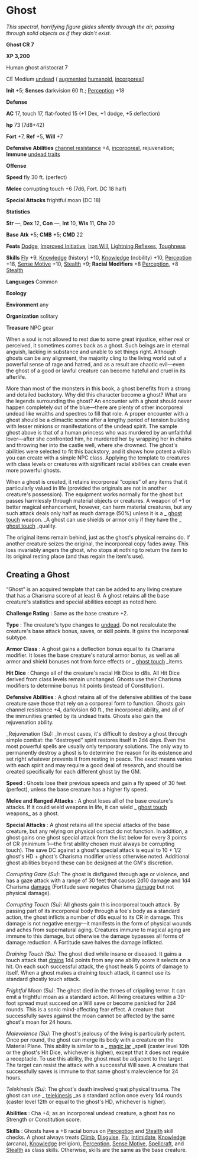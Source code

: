 # Ghost

_This spectral, horrifying figure glides silently through the air, passing through solid objects as if they didn't exist._

**Ghost CR 7**

**XP 3,200**

Human ghost aristocrat 7

CE Medium [undead](creatureTypes.md#_undead) ( [augmented](creatureTypes.md#_augmented-subtype) [humanoid](creatureTypes.md#_humanoid), [incorporeal](creatureTypes.md#_incorporeal-subtype))

**Init** +5; **Senses** darkvision 60 ft.; [Perception](../skills/perception.md#_perception) +18

**Defense**

**AC** 17, touch 17, flat-footed 15 (+1 Dex, +1 dodge, +5 deflection)

**hp** 73 (7d8+42)

**Fort** +7, **Ref** +5, **Will** +7

**Defensive Abilities** [channel resistance](universalMonsterRules.md#_channel-resistance) +4, [incorporeal](universalMonsterRules.md#_incorporeal), rejuvenation; **Immune** [undead traits](universalMonsterRules.md#_undead-traits)

**Offense**

**Speed** fly 30 ft. (perfect)

**Melee** corrupting touch +6 (7d6, Fort. DC 18 half)

**Special Attacks** frightful moan (DC 18)

**Statistics**

**Str** —, **Dex** 12, **Con** —, **Int** 10, **Wis** 11, **Cha** 20

**Base**  **Atk** +5; **CMB** +5; **CMD** 22

**Feats** [Dodge](../feats.md#_dodge), [Improved Initiative](../feats.md#_improved-initiative), [Iron Will](../feats.md#_iron-will), [Lightning Reflexes](../feats.md#_lightning-reflexes), [Toughness](../feats.md#_toughness)

**Skills** [Fly](../skills/fly.md#_fly) +9, [Knowledge](../skills/knowledge.md#_knowledge) (history) +10, [Knowledge](../skills/knowledge.md#_knowledge) (nobility) +10, [Perception](../skills/perception.md#_perception) +18, [Sense Motive](../skills/senseMotive.md#_sense-motive) +10, [Stealth](../skills/stealth.md#_stealth) +9; **Racial Modifiers** +8 [Perception](../skills/perception.md#_perception), +8 [Stealth](../skills/stealth.md#_stealth)

**Languages** Common

**Ecology**

**Environment** any

**Organization** solitary

**Treasure** NPC gear

When a soul is not allowed to rest due to some great injustice, either real or perceived, it sometimes comes back as a ghost. Such beings are in eternal anguish, lacking in substance and unable to set things right. Although ghosts can be any alignment, the majority cling to the living world out of a powerful sense of rage and hatred, and as a result are chaotic evil—even the ghost of a good or lawful creature can become hateful and cruel in its afterlife.

More than most of the monsters in this book, a ghost benefits from a strong and detailed backstory. Why did this character become a ghost? What are the legends surrounding the ghost? An encounter with a ghost should never happen completely out of the blue—there are plenty of other incorporeal undead like wraiths and spectres to fill that role. A proper encounter with a ghost should be a climactic scene after a lengthy period of tension building with lesser minions or manifestations of the undead spirit. The sample ghost above is that of a human princess who was murdered by an unfaithful lover—after she confronted him, he murdered her by wrapping her in chains and throwing her into the castle well, where she drowned. The ghost's abilities were selected to fit this backstory, and it shows how potent a villain you can create with a simple NPC class. Applying the template to creatures with class levels or creatures with significant racial abilities can create even more powerful ghosts.

When a ghost is created, it retains incorporeal “copies” of any items that it particularly valued in life (provided the originals are not in another creature's possession). The equipment works normally for the ghost but passes harmlessly through material objects or creatures. A weapon of +1 or better magical enhancement, however, can harm material creatures, but any such attack deals only half as much damage (50%) unless it is a _ [ghost touch](../magicItems/weapons.md#_weapons-ghost-touch) weapon. _A ghost can use shields or armor only if they have the _ [ghost touch](../magicItems/weapons.md#_weapons-ghost-touch) _quality.

The original items remain behind, just as the ghost's physical remains do. If another creature seizes the original, the incorporeal copy fades away. This loss invariably angers the ghost, who stops at nothing to return the item to its original resting place (and thus regain the item's use).

## Creating a Ghost

“Ghost” is an acquired template that can be added to any living creature that has a Charisma score of at least 6. A ghost retains all the base creature's statistics and special abilities except as noted here.

**Challenge Rating** : Same as the base creature +2.

**Type** : The creature's type changes to [undead](creatureTypes.md#_undead). Do not recalculate the creature's base attack bonus, saves, or skill points. It gains the incorporeal subtype.

**Armor Class** : A ghost gains a deflection bonus equal to its Charisma modifier. It loses the base creature's natural armor bonus, as well as all armor and shield bonuses not from force effects or _ [ghost touch](../magicItems/weapons.md#_weapons-ghost-touch) _items.

**Hit Dice** : Change all of the creature's racial Hit Dice to d8s. All Hit Dice derived from class levels remain unchanged. Ghosts use their Charisma modifiers to determine bonus hit points (instead of Constitution).

**Defensive Abilities** : A ghost retains all of the defensive abilities of the base creature save those that rely on a corporeal form to function. Ghosts gain channel resistance +4, darkvision 60 ft., the incorporeal ability, and all of the immunities granted by its undead traits. Ghosts also gain the rejuvenation ability.

_Rejuvenation (Su): _In most cases, it's difficult to destroy a ghost through simple combat: the “destroyed” spirit restores itself in 2d4 days. Even the most powerful spells are usually only temporary solutions. The only way to permanently destroy a ghost is to determine the reason for its existence and set right whatever prevents it from resting in peace. The exact means varies with each spirit and may require a good deal of research, and should be created specifically for each different ghost by the GM.

**Speed** : Ghosts lose their previous speeds and gain a fly speed of 30 feet (perfect), unless the base creature has a higher fly speed.

**Melee and Ranged Attacks** : A ghost loses all of the base creature's attacks. If it could wield weapons in life, it can wield _ [ghost touch](../magicItems/weapons.md#_weapons-ghost-touch) weapons_ as a ghost.

**Special Attacks** : A ghost retains all the special attacks of the base creature, but any relying on physical contact do not function. In addition, a ghost gains one ghost special attack from the list below for every 3 points of CR (minimum 1—the first ability chosen must always be corrupting touch). The save DC against a ghost's special attack is equal to 10 + 1/2 ghost's HD + ghost's Charisma modifier unless otherwise noted. Additional ghost abilities beyond these can be designed at the GM's discretion.

_Corrupting Gaze (Su)_: The ghost is disfigured through age or violence, and has a gaze attack with a range of 30 feet that causes 2d10 damage and 1d4 Charisma [damage](universalMonsterRules.md#_ability-damage-and-drain) (Fortitude save negates Charisma [damage](universalMonsterRules.md#_ability-damage-and-drain) but not physical damage).

  
  

_Corrupting Touch (Su)_: All ghosts gain this incorporeal touch attack. By passing part of its incorporeal body through a foe's body as a standard action, the ghost inflicts a number of d6s equal to its CR in damage. This damage is not negative energy—it manifests in the form of physical wounds and aches from supernatural aging. Creatures immune to magical aging are immune to this damage, but otherwise the damage bypasses all forms of damage reduction. A Fortitude save halves the damage inflicted.

  
  

_Draining Touch (Su)_: The ghost died while insane or diseased. It gains a touch attack that [drains](universalMonsterRules.md#_ability-damage-and-drain) 1d4 points from any one ability score it selects on a hit. On each such successful attack, the ghost heals 5 points of damage to itself. When a ghost makes a draining touch attack, it cannot use its standard ghostly touch attack.

  
  

_Frightful Moan (Su)_: The ghost died in the throes of crippling terror. It can emit a frightful moan as a standard action. All living creatures within a 30-foot spread must succeed on a Will save or become panicked for 2d4 rounds. This is a sonic mind-affecting fear effect. A creature that successfully saves against the moan cannot be affected by the same ghost's moan for 24 hours.

  
  

_Malevolence (Su)_: The ghost's jealousy of the living is particularly potent. Once per round, the ghost can merge its body with a creature on the Material Plane. This ability is similar to a _ [magic jar](../spells/magicJar.md#_magic-jar) _spell (caster level 10th or the ghost's Hit Dice, whichever is higher), except that it does not require a receptacle. To use this ability, the ghost must be adjacent to the target. The target can resist the attack with a successful Will save. A creature that successfully saves is immune to that same ghost's malevolence for 24 hours.

  
  

_Telekinesis (Su)_: The ghost's death involved great physical trauma. The ghost can use _ [telekinesis](../spells/telekinesis.md#_telekinesis) _as a standard action once every 1d4 rounds (caster level 12th or equal to the ghost's HD, whichever is higher).

**Abilities** : Cha +4; as an incorporeal undead creature, a ghost has no Strength or Constitution score.

**Skills** : Ghosts have a +8 racial bonus on [Perception](../skills/perception.md#_perception) and [Stealth](../skills/stealth.md#_stealth) skill checks. A ghost always treats [Climb](../skills/climb.md#_climb), [Disguise](../skills/disguise.md#_disguise), [Fly](../skills/fly.md#_fly), [Intimidate](../skills/intimidate.md#_intimidate), [Knowledge](../skills/knowledge.md#_knowledge) (arcana), [Knowledge](../skills/knowledge.md#_knowledge) (religion), [Perception](../skills/perception.md#_perception), [Sense Motive](../skills/senseMotive.md#_sense-motive), [Spellcraft](../skills/spellcraft.md#_spellcraft), and [Stealth](../skills/stealth.md#_stealth) as class skills. Otherwise, skills are the same as the base creature.

